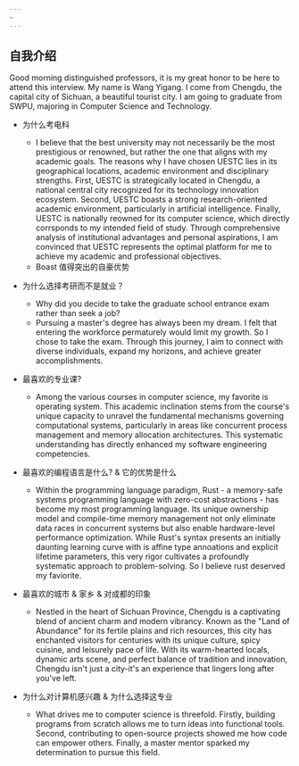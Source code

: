 ```yaml
---
~
---
```

## 自我介绍

Good morning distinguished professors, it is my great honor to be here to attend this interview. My name is Wang Yigang. I come from Chengdu, the capital city of Sichuan, a beautiful tourist city. I am going to graduate from SWPU, majoring in Computer Science and Technology.



- 为什么考电科
	- I believe that the best university may not necessarily be the most prestigious or renowned, but rather the one that aligns with my academic goals. The reasons why I have chosen UESTC lies in its geographical locations, academic environment and disciplinary strengths. First, UESTC is strategically located in Chengdu, a national central city recognized for its technology innovation ecosystem. Second, UESTC boasts a strong research-oriented academic environment, particularly in artificial intelligence. Finally, UESTC is nationally reowned for its computer science, which directly corrsponds to my intended field of study. Through comprehensive analysis of institutional advantages and personal aspirations, I am convinced that UESTC represents the optimal platform for me to achieve my academic and professional objectives.
	- Boast 值得突出的自豪优势


- 为什么选择考研而不是就业？
	- Why did you decide to take the graduate school entrance exam rather than seek a job?
	- Pursuing a master's degree has always been my dream. I felt that entering the workforce permaturely would limit my growth. So I chose to take the exam. Through this journey, I aim to connect with diverse individuals, expand my horizons, and achieve greater accomplishments.

- 最喜欢的专业课?
	- Among the various courses in computer science, my favorite is operating system. This academic inclination stems from the course's unique capacity to unravel the fundamental mechanisms governing computational systems, particularly in areas like concurrent process management and memory allocation architectures. This systematic understanding has directly enhanced my software engineering competencies. 

- 最喜欢的编程语言是什么? & 它的优势是什么
	- Within the programming language paradigm, Rust - a memory-safe systems programming language with zero-cost abstractions - has become my most programming language. Its unique ownership model and compile-time memory management not only eliminate data races in concurrent systems but also enable hardware-level performance optimization. While Rust's syntax presents an initially daunting learning curve with is affine type annoations and explicit lifetime parameters, this very rigor cultivates a profoundly systematic approach to problem-solving. So I believe rust deserved my faviorite.

- 最喜欢的城市 & 家乡 & 对成都的印象
	- Nestled in the heart of Sichuan Province, Chengdu is a captivating blend of ancient charm and modern vibrancy. Known as the "Land of Abundance" for its fertile plains and rich resources, this city has enchanted visitors for centuries with its unique culture, spicy cuisine, and leisurely pace of life. With its warm-hearted locals, dynamic arts scene, and perfect balance of tradition and innovation, Chengdu isn't just a city-it's an experience that lingers long after you've left.

- 为什么对计算机感兴趣 & 为什么选择这专业
	- What drives me to computer science is threefold. Firstly, building programs from scratch allows me to turn ideas into functional tools. Second, contributing to open-source projects showed me how code can empower others. Finally, a master mentor sparked my determination to pursue this field.

